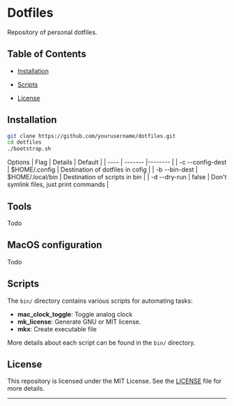 # Dotfiles
Repository of personal dotfiles. 

## Table of Contents

- [Installation](#installation)

- [Scripts](#scripts)
- [License](#license)

## Installation

   ```zsh
   git clone https://github.com/yourusername/dotfiles.git 
   cd dotfiles
   ./bootstrap.sh
   ```
Options
| Flag | Details | Default |
| ---- | ------- |-------- |
| -c --config-dest | $HOME/.config | Destination of dotfiles in cofig | 
| -b --bin-dest | $HOME/.local/bin | Destination of scripts in bin |
| -d --dry-run | false | Don't symlink files, just print commands |

## Tools
Todo

## MacOS configuration
Todo

## Scripts

The `bin/` directory contains various scripts for automating tasks:
- **mac_clock_toggle**: Toggle analog clock
- **mk_license**: Generate GNU or MIT license.
- **mkx**: Create executable file


More details about each script can be found in the `bin/` directory.

## License

This repository is licensed under the MIT License. See the [LICENSE](LICENSE) file for more details.

---
